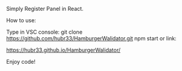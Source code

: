 Simply Register Panel in React.

How to use:

Type in VSC console: git clone https://github.com/hubr33/HamburgerWalidator.git
npm start
or link:

https://hubr33.github.io/HamburgerWalidator/

Enjoy code!

